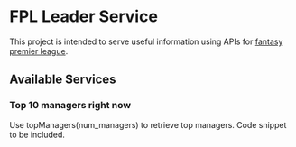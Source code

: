# FPL Leader Service

This project is intended to serve useful information using APIs for [fantasy premier league](https://fantasy.premierleague.com/).

## Available Services

### Top 10 managers right now

Use topManagers(num_managers) to retrieve top managers. Code snippet to be included.

